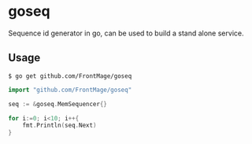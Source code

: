 # goseq
Sequence id generator in go, can be used to build a stand alone service.

## Usage
`$ go get github.com/FrontMage/goseq`

```go
import "github.com/FrontMage/goseq"

seq := &goseq.MemSequencer{}

for i:=0; i<10; i++{
    fmt.Println(seq.Next)
}
```